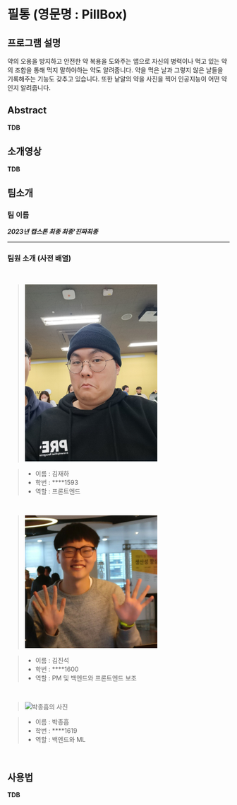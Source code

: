 # 필통 (영문명 : PillBox)

## 프로그램 설명

약의 오용을 방지하고 안전한 약 복용을 도와주는 앱으로 자신의 병력이나 먹고 있는 약의 조합을 통해 먹지 말하야하는 약도 알려줍니다.
약을 먹은 날과 그렇지 않은 날들을 기록해주는 기능도 갖추고 있습니다.
또한 낱알의 약을 사진을 찍어 인공지능이 어떤 약인지 알려줍니다.

## Abstract
**TDB**
## 소개영상
**TDB**
## 팀소개 

### 팀 이름 


_**2023년 캡스톤 최종 최종'진짜최종**_
___

### 팀원 소개 (사전 배열)

<br/>

><img width=300px height=400px src="./images/김재하사진.jpg" alt = "김재하의 사진">

>* 이름 : 김재하 
>* 학번 : ****1593
>* 역할 : 프론트엔드

<br/>

><img width=300px height=300px src="./images/김진석사진.jpg"/>

>* 이름 : 김진석
>* 학번 : ****1600
>* 역할 : PM 및 백엔드와 프론트엔드 보조

<br/>



><img width=300px height=300px src="" alt = "박종흠의 사진">

>* 이름 : 박종흠
>* 학번 : ****1619
>* 역할 : 백엔드와 ML

<br/>

## 사용법 

**TDB**